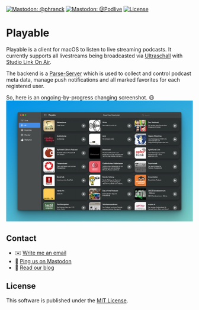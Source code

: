 [![Mastodon: @phranck](https://img.shields.io/badge/Mastodon-@phranck-blue.svg?style=flat)](https://chaos.social/@phranck)
[![Mastodon: @Podlive](https://img.shields.io/badge/Mastodon-@Podlive-ca94d4.svg?style=flat)](https://chaos.social/@Podlive)
[![License](https://img.shields.io/badge/license-MIT-c9d840.svg?style=flat)](https://woodbytes.mit-license.org)


# Playable

Playable is a client for macOS to listen to live streaming podcasts. It currently supports all livestreams being broadcasted via [Ultraschall](http://ultraschall.fm) with [Studio Link On Air](https://studio-link.de).

The backend is a [Parse-Server](http://parseplatform.org) which is used to collect and control podcast meta data, manage push notifications and all marked favorites for each registered user.

So, here is an ongoing-by-progress changing screenshot. 😃
![](screenshot1.png)

## Contact

* :envelope: [Write me an email](mailto:phranck@mac.com)
* :speech_balloon: [Ping us on Mastodon](https://chaos.social/@phranck)
* :memo: [Read our blog](https://podlive.io/blog)

## License
This software is published under the [MIT License](http://woodbytes.mit-license.org).
